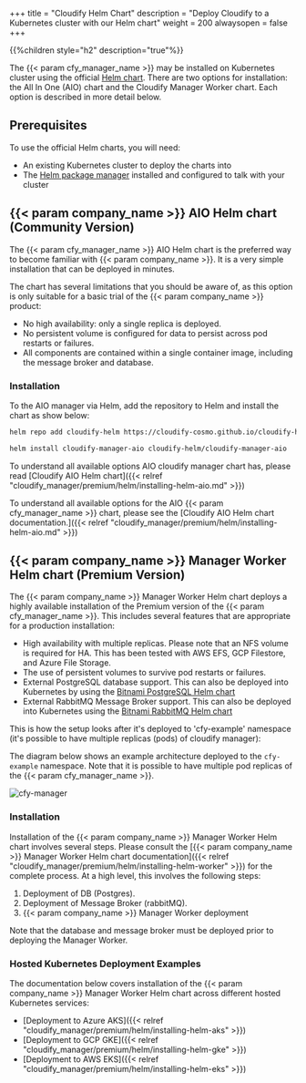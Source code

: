+++
title = "Cloudify Helm Chart"
description = "Deploy Cloudify to a Kubernetes cluster with our Helm chart"
weight = 200
alwaysopen = false
+++

{{%children style="h2" description="true"%}}

The {{< param cfy_manager_name >}} may be installed on Kubernetes cluster using the official [Helm chart](https://github.com/cloudify-cosmo/cloudify-helm). There are two options for installation: the All In One (AIO) chart and the Cloudify Manager Worker chart. Each option is described in more detail below.

## Prerequisites
To use the official Helm charts, you will need:

* An existing Kubernetes cluster to deploy the charts into
* The [Helm package manager](https://helm.sh/) installed and configured to talk with your cluster

## {{< param company_name >}} AIO Helm chart (Community Version)

The {{< param cfy_manager_name >}} AIO Helm chart is the preferred way to become familiar with {{< param company_name >}}. It is a very simple installation that can be deployed in minutes.

The chart has several limitations that you should be aware of, as this option is only suitable for a basic trial of the {{< param company_name >}} product:

* No high availability: only a single replica is deployed.
* No persistent volume is configured for data to persist across pod restarts or failures.
* All components are contained within a single container image, including the message broker and database.

### Installation

To the AIO manager via Helm, add the repository to Helm and install the chart as show below:

```bash
helm repo add cloudify-helm https://cloudify-cosmo.github.io/cloudify-helm

helm install cloudify-manager-aio cloudify-helm/cloudify-manager-aio
```

To understand all available options AIO cloudify manager chart has, please read [Cloudify AIO Helm chart]({{< relref "cloudify_manager/premium/helm/installing-helm-aio.md" >}})

To understand all available options for the AIO {{< param cfy_manager_name >}} chart, please see the [Cloudify AIO Helm chart documentation.]({{< relref "cloudify_manager/premium/helm/installing-helm-aio.md" >}})

## {{< param company_name >}} Manager Worker Helm chart (Premium Version)

The {{< param company_name >}} Manager Worker Helm chart deploys a highly available installation of the Premium version of the {{< param cfy_manager_name >}}. This includes several features that are appropriate for a production installation:

* High availability with multiple replicas. Please note that an NFS volume is required for HA. This has been tested with AWS EFS, GCP Filestore, and Azure File Storage.
* The use of persistent volumes to survive pod restarts or failures.
* External PostgreSQL database support. This can also be deployed into Kubernetes by using the [Bitnami PostgreSQL Helm chart](https://github.com/bitnami/charts/tree/master/bitnami/postgresql)
* External RabbitMQ Message Broker support. This can also be deployed into Kubernetes using the [Bitnami RabbitMQ Helm chart](https://github.com/bitnami/charts/tree/master/bitnami)

This is how the setup looks after it's deployed to 'cfy-example' namespace (it's possible to have multiple replicas (pods) of cloudify manager):

The diagram below shows an example architecture deployed to the `cfy-example` namespace. Note that it is possible to have multiple pod replicas of the {{< param cfy_manager_name >}}.

![cfy-manager](/images/helm/cfy-example.png)

### Installation

Installation of the {{< param company_name >}} Manager Worker Helm chart involves several steps. Please consult the [{{< param company_name >}} Manager Worker Helm chart documentation]({{< relref "cloudify_manager/premium/helm/installing-helm-worker" >}}) for the complete process. At a high level, this involves the following steps:

1. Deployment of DB (Postgres).
2. Deployment of Message Broker (rabbitMQ).
3. {{< param company_name >}} Manager Worker deployment

Note that the database and message broker must be deployed prior to deploying the Manager Worker.

### Hosted Kubernetes Deployment Examples

The documentation below covers installation of the {{< param company_name >}} Manager Worker Helm chart across different hosted Kubernetes services:

* [Deployment to Azure AKS]({{< relref "cloudify_manager/premium/helm/installing-helm-aks" >}})
* [Deployment to GCP GKE]({{< relref "cloudify_manager/premium/helm/installing-helm-gke" >}})
* [Deployment to AWS EKS]({{< relref "cloudify_manager/premium/helm/installing-helm-eks" >}})
